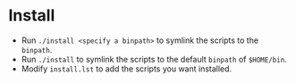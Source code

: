 # Install

- Run `./install <specify a binpath>` to symlink the scripts to the `binpath`.
- Run `./install` to symlink the scripts to the default `binpath` of `$HOME/bin`.
- Modify `install.lst` to add the scripts you want installed.

